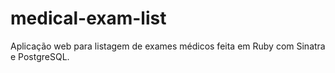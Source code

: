 # medical-exam-list
Aplicação web para listagem de exames médicos feita em Ruby com Sinatra e PostgreSQL.
